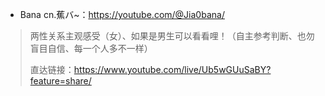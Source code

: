+ Bana cn.蕉バ~：https://youtube.com/@Jia0bana/
> 两性关系主观感受（女）、如果是男生可以看看哩！（自主参考判断、也勿盲目自信、每一个人多不一样）
>
> 直达链接：https://www.youtube.com/live/Ub5wGUuSaBY?feature=share/